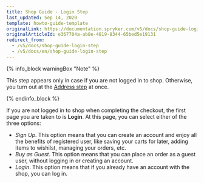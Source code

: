 ```yaml
---
title: Shop Guide - Login Step
last_updated: Sep 14, 2020
template: howto-guide-template
originalLink: https://documentation.spryker.com/v5/docs/shop-guide-login-step
originalArticleId: e367704a-ab8e-4819-8344-65bed5e19131
redirect_from:
  - /v5/docs/shop-guide-login-step
  - /v5/docs/en/shop-guide-login-step
---
```


{% info_block warningBox "Note" %}

This step appears only in case if you are not logged in to shop. Otherwise, you turn out at the [Address step](/docs/scos/user/shop-user-guides/{{page.version}}/shop-guide-checkout/shop-guide-address-step.html) at once.

{% endinfo_block %}

If you are not logged in to shop when completing the checkout, the first page you are taken to is **Login**. At this page, you can select either of the three options:

* *Sign Up*. This option means that you can create an account and enjoy all the benefits of registered user, like saving your carts for later, adding items to wishilst, managing your orders, etc. 
* *Buy as Guest*. This option means that you can place an order as a guest user, without logging in or creating an account.
* *Login*. This option means that if you already have an account with the shop, you can log in.
